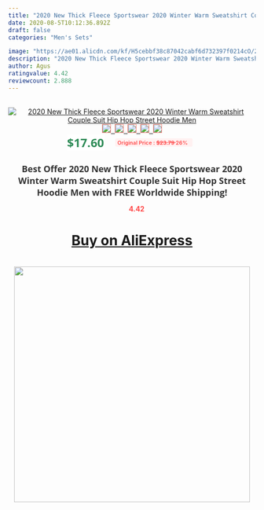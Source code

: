 ```yaml
---
title: "2020 New Thick Fleece Sportswear 2020 Winter Warm Sweatshirt Couple Suit Hip Hop Street Hoodie Men"
date: 2020-08-5T10:12:36.892Z
draft: false
categories: "Men's Sets"

image: "https://ae01.alicdn.com/kf/H5cebbf38c87042cabf6d732397f0214cO/2020-New-Thick-Fleece-Sportswear-2020-Winter-Warm-Sweatshirt-Couple-Suit-Hip-Hop-Street-Hoodie-Men.jpg"
description: "2020 New Thick Fleece Sportswear 2020 Winter Warm Sweatshirt Couple Suit Hip Hop Street Hoodie Men"
author: Agus
ratingvalue: 4.42
reviewcount: 2.888
---
```

<br>
<div style="text-align: center;">
<a href="https://s.click.aliexpress.com/e/_9x2auz" target="_blank" rel="nofollow noopener noreferrer"><img alt="2020 New Thick Fleece Sportswear 2020 Winter Warm Sweatshirt Couple Suit Hip Hop Street Hoodie Men" class="magnifier-image" src="https://ae01.alicdn.com/kf/H5cebbf38c87042cabf6d732397f0214cO/2020-New-Thick-Fleece-Sportswear-2020-Winter-Warm-Sweatshirt-Couple-Suit-Hip-Hop-Street-Hoodie-Men.jpg_640x640.jpg">
<br>
<img style="border:1px solid salmon" src="https://ae01.alicdn.com/kf/H5cebbf38c87042cabf6d732397f0214cO/2020-New-Thick-Fleece-Sportswear-2020-Winter-Warm-Sweatshirt-Couple-Suit-Hip-Hop-Street-Hoodie-Men.jpg_120x120.jpg">&nbsp;&nbsp;<img style="border:1px solid salmon" src="https://ae01.alicdn.com/kf/H6c0c56d469ee404c809ce0a106ec4889X/2020-New-Thick-Fleece-Sportswear-2020-Winter-Warm-Sweatshirt-Couple-Suit-Hip-Hop-Street-Hoodie-Men.jpg_120x120.jpg">&nbsp;&nbsp;<img style="border:1px solid salmon" src="https://ae01.alicdn.com/kf/Ha240c879b9974a4b983df2648c1a9944k/2020-New-Thick-Fleece-Sportswear-2020-Winter-Warm-Sweatshirt-Couple-Suit-Hip-Hop-Street-Hoodie-Men.jpg_120x120.jpg">&nbsp;&nbsp;<img style="border:1px solid salmon" src="https://ae01.alicdn.com/kf/H0fef7cca5bb3494e903536d80ee52e80U/2020-New-Thick-Fleece-Sportswear-2020-Winter-Warm-Sweatshirt-Couple-Suit-Hip-Hop-Street-Hoodie-Men.jpg_120x120.jpg">&nbsp;&nbsp;<img style="border:1px solid salmon" src="https://ae01.alicdn.com/kf/He7782ed25d8e4af59fb53e6d535156e4m/2020-New-Thick-Fleece-Sportswear-2020-Winter-Warm-Sweatshirt-Couple-Suit-Hip-Hop-Street-Hoodie-Men.jpg_120x120.jpg"></a></div><br0>
<div style="text-align: center;"><span style="background-color: white; border: 0px; box-sizing: border-box; color: seagreen; display: inline-block; font-family: &quot;open sans&quot; , &quot;arial&quot; , &quot;helvetica&quot; , sans-serif , &quot;heiti&quot;; font-size: 24px; font-stretch: inherit; font-weight: 700; line-height: inherit; margin: 0px 10px 0px 0px; padding: 0px; vertical-align: middle;">$17.60 </span>
<span style="background: rgb(255 , 241 , 241); border-radius: 3px; border: 0px; box-sizing: border-box; color: #ff4747; display: inline-block; font-family: inherit; font-size: 12px; font-stretch: inherit; font-style: inherit; font-variant: inherit; font-weight: 600; line-height: inherit; margin: 0px; padding: 2px 5px; transform: scale(0.9); vertical-align: middle;">Original Price : <b style="text-decoration: line-through;">$23.79 </b> 26%&nbsp;&nbsp;</span></div>
<h1 style="color: #333333; display: inline-block; font-family: &quot;open sans&quot; , &quot;arial&quot; , &quot;helvetica&quot; , sans-serif , &quot;heiti&quot;; font-size: 18px; font-stretch: inherit; font-weight: 700; text-align: center;">Best Offer 2020 New Thick Fleece Sportswear 2020 Winter Warm Sweatshirt Couple Suit Hip Hop Street Hoodie Men with FREE Worldwide Shipping!</h1>
<div style="color: #ff4747; text-align: center;">
<img src="https://4.bp.blogspot.com/-M0ZcTcb-5uY/XleCXlxnR4I/AAAAAAAAAEc/OrjgMkXV1oMQFaCRZj5HQwOCBcu3w1FegCPcBGAYYCw/s1600/star.png" style="height: 15px;">&nbsp;<b>4.42</b></div>
<div class="button_cont" align="center"><a class="buynow_a" href="https://s.click.aliexpress.com/e/_9x2auz" target="_blank" rel="nofollow noopener noreferrer"><H1>Buy on AliExpress</H1></a></div><br>
<div class="separator" style="clear: both; text-align: center;">
<img src="https://lh3.googleusercontent.com/-pTy5HemUv9M/XlePHvY0dAI/AAAAAAAAAE4/0nX5iRUoIWY8eMW9Dpxeirr157OZliDIgCLcBGAsYHQ/s1600/badge.gif" width="480">
</div>
